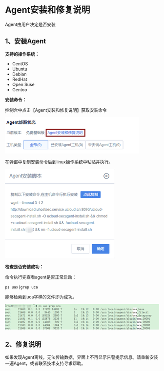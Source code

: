 

# Agent安装和修复说明

Agent由用户决定是否安装

## 1、安装Agent

**支持的操作系统：**

  - CentOS
  - Ubuntu
  - Debian
  - RedHat
  - Open Suse
  - Gentoo

**安装命令：**

控制台中点击【Agent安装和修复说明】获取安装命令

![](/images/operation/1.png)

在弹窗中复制安装命令后到linux操作系统中粘贴并执行。

![](/images/operation/2.png)

**检查是否安装成功：**

命令执行完查看agent是否正常启动：

`ps uax|grep uca`

能够检索到uca字样的文件即为成功。

![](/images/operation/图片1.png)

## 2、修复说明

如果发现Agent离线，无法传输数据，界面上不再显示告警提示信息。请重新安装一遍Agent，或者联系技术支持寻求帮助。
